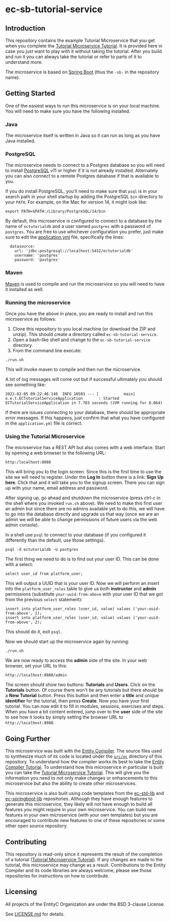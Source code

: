 # ec-sb-tutorial-service

## Introduction

This repository contains the example Tutorial Microservice that you get when you complete the [Tutorial Microservice Tutorial](https://github.com/entityc/ec-tutorials/tree/main/TutorialMicroservice). It is provided here in case you just want to play with it without taking the tutorial. After you build and run it you can always take the tutorial or refer to parts of it to understand more.

The microservice is based on [Spring Boot](https://spring.io/projects/spring-boot) (thus the `-sb-` in the repository name).

## Getting Started

One of the easiest ways to run this microservice is on your local machine. You will need to make sure you have the following installed.

### Java

The microservice itself is written in Java so it can run as long as you have Java installed.

### PostgreSQL

The microservice needs to connect to a Postgres database so you will need to install [PostgreSQL](https://www.postgresql.org) v11 or higher if it is not already installed. Alternately you can also connect to a remote Postgres database if that is available to you.

If you do install PostgreSQL, you'll need to make sure that `psql` is in your search path in your shell startup by adding the PostgreSQL `bin` directory to your `PATH`. For example, on the Mac for version 14, it might look like:

    export PATH=$PATH:/Library/PostgreSQL/14/bin

By default, this microservice is configured to connect to a database by the name of `ectutorialdb` and a user named `postgres` with a password of `postgres`. You are free to use whichever configuration you prefer, just make sure to edit the [application.yml](src/main/resources/application.yml) file, specifically the lines:

```
  datasource:
    url: 'jdbc:postgresql://localhost:5432/ectutorialdb'
    username: 'postgres'
    password: 'postgres'
```

### Maven

[Maven](https://maven.apache.org/install.html) is used to compile and run the microservice so you will need to have it installed as well.

### Running the microservice

Once you have the above in place, you are ready to install and run this microservice as follows:

1. Clone this repository to you local machine (or download the ZIP and unzip). This should create a directory called `ec-sb-tutorial-service`.
2. Open a bash-like shell and change to the `ec-sb-tutorial-service` directory.
3. From the command line execute:

```shell
./run.sh
```

This will invoke maven to compile and then run the microservice. 

A lot of log messages will come out but if successful ultimately you should see something like:
```
2022-02-05 09:22:46.140  INFO 16503 --- [           main] o.e.t.ECTutorialServiceApplication       : Started ECTutorialServiceApplication in 7.703 seconds (JVM running for 8.064)
```

If there are issues connecting to your database, there should be appropriate error messages. If this happens, just confirm that what you have configured in the `application.yml` file is correct.

### Using the Tutorial Microservice

The microservice has a REST API but also comes with a web interface. Start by opening a web browser to the following URL:

```
http:/localhost:8080
```

This will bring you to the login screen. Since this is the first time to use the site we will need to register. Under the **Log In** button there is a link: **Sign Up here**. Click that and it will take you to the signup screen. There you can sign up with your name, email address and password.

After signing up, go ahead and shutdown the microservice (press ctrl-c in the shell where you invoked `run.sh` above). We need to make this first user an admin but since there are no admins available yet to do this, we will have to go into the database directly and upgrade us that way (once we are an admin we will be able to change permissions of future users via the web admin console).

In a shell use `psql` to connect to your database (if you configured it differently than the default, use those settings).

```shell
psql -d ectutorialdb -U postgres
```

The first thing we need to do is to find out your user ID. This can be done with a select:

```postgresql
select user_id from platform_user;
```

This will output a UUID that is your user ID. Now we will perform an insert into the `platform_user_roles` table to give us both **instructor** and **admin** permissions (substitute `your-uuid-from-above` with your user ID that we got from the previous `select` statement):

```postgresql
insert into platform_user_roles (user_id, value) values ('your-uuid-from-above', 1);
insert into platform_user_roles (user_id, value) values ('your-uuid-from-above', 2);
```

This should do it, exit `psql`.

Now we should start up the microservice again by running:

```shell
./run.sh
```

We are now ready to access the **admin** side of the site. In your web browser, set your URL to this:

```
http://localhost:8080/admin
```

The screen should show two buttons: **Tutorials** and **Users**. Click on the **Tutorials** button. Of course there won't be any tutorials but there should be a **New Tutorial** button. Press this button and then enter a **title** and unique **identifier** for the tutorial, then press **Create**. Now you have your first tutorial. You can now edit it to fill in modules, sessions, exercises and steps. When you have a bit content entered, jump over to the **user** side of the site to see how it looks by simply setting the browser URL to `http://localhost:8080`.

## Going Further

This microservice was built with the [Entity Compiler](http://github.com/entityc/entity-compiler). The source files used to synthesize much of its code is located under the [`src/ec`](src/ec) directory of this repository. To understand how the compiler works its best to take the [Entity Compiler Tutorial](https://github.com/entityc/ec-tutorials/tree/main/EntityCompiler). To understand how this microservice in particular is built you can take the [Tutorial Microservice Tutorial](https://github.com/entityc/ec-tutorials/tree/main/TutorialMicroservice). This will give you the information you need to not only make changes or enhancements to this microservice but also the ability to create other microservices.

This microservice is also built using code templates from the [ec-std-lib](http://github.com/entityc/ec-std-lib) and [ec-springboot-lib](http://github.com/entityc/ec-springboot-lib) repositories. Although they have enough features to generate this microservice, they likely will not have enough to build all features you might require in your own microservice. You can build new features in your own microservice (with your own templates) but you are encouraged to contribute new features to one of these repositories or some other open source repository.

## Contributing

This repository is read-only since it represents the result of the completion of a tutorial ([Tutorial Microservice Tutorial](https://github.com/entityc/ec-tutorials/tree/main/TutorialMicroservice)). If any changes are made to the tutorial, this microservice may change as a result. Contributions to the Entity Compiler and its code libraries are always welcome, please see those repositories for instructions on how to contribute.

## Licensing

All projects of the EntityC Organization are under the BSD 3-clause License.

See [LICENSE.md](LICENSE.md) for details.

